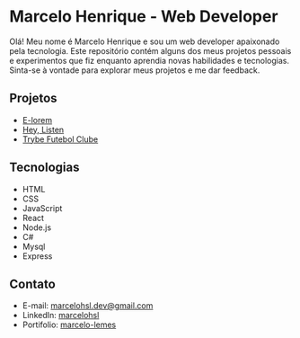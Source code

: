 # Marcelo Henrique - Web Developer

Olá! Meu nome é Marcelo Henrique e sou um web developer apaixonado pela tecnologia. Este repositório contém alguns dos meus projetos pessoais e experimentos que fiz enquanto aprendia novas habilidades e tecnologias. Sinta-se à vontade para explorar meus projetos e me dar feedback.

## Projetos

- [E-lorem](https://e-lorem.vercel.app/)
- [Hey, Listen](https://hey-listen-one.vercel.app/)
- [Trybe Futebol Clube](https://github.com/Marcelo-Lemes/trybe-futebol-clube)

## Tecnologias

- HTML
- CSS
- JavaScript
- React
- Node.js
- C#
- Mysql
- Express

## Contato

- E-mail: marcelohsl.dev@gmail.com
- LinkedIn: [marcelohsl](https://www.linkedin.com/in/marcelohsl/)
- Portifolio: [marcelo-lemes](https://marcelo-lemes.netlify.app/)
